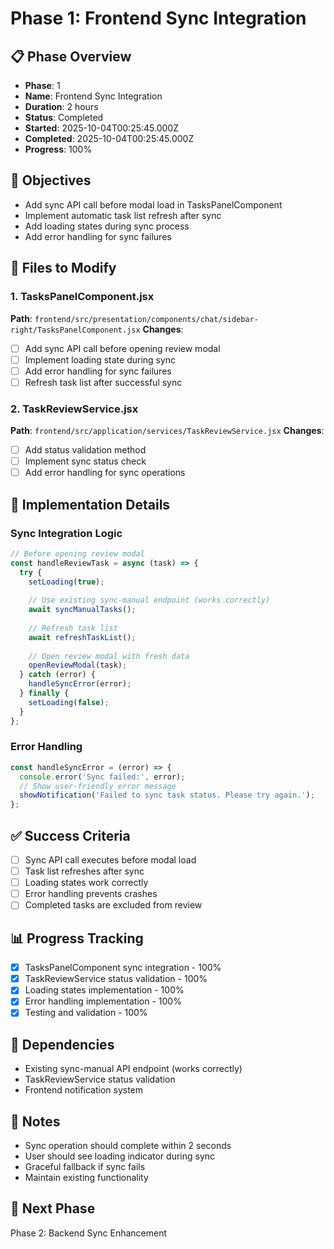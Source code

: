 # Phase 1: Frontend Sync Integration

## 📋 Phase Overview
- **Phase**: 1
- **Name**: Frontend Sync Integration
- **Duration**: 2 hours
- **Status**: Completed
- **Started**: 2025-10-04T00:25:45.000Z
- **Completed**: 2025-10-04T00:25:45.000Z
- **Progress**: 100%

## 🎯 Objectives
- Add sync API call before modal load in TasksPanelComponent
- Implement automatic task list refresh after sync
- Add loading states during sync process
- Add error handling for sync failures

## 📁 Files to Modify

### 1. TasksPanelComponent.jsx
**Path**: `frontend/src/presentation/components/chat/sidebar-right/TasksPanelComponent.jsx`
**Changes**:
- [ ] Add sync API call before opening review modal
- [ ] Implement loading state during sync
- [ ] Add error handling for sync failures
- [ ] Refresh task list after successful sync

### 2. TaskReviewService.jsx
**Path**: `frontend/src/application/services/TaskReviewService.jsx`
**Changes**:
- [ ] Add status validation method
- [ ] Implement sync status check
- [ ] Add error handling for sync operations

## 🔧 Implementation Details

### Sync Integration Logic
```javascript
// Before opening review modal
const handleReviewTask = async (task) => {
  try {
    setLoading(true);
    
    // Use existing sync-manual endpoint (works correctly)
    await syncManualTasks();
    
    // Refresh task list
    await refreshTaskList();
    
    // Open review modal with fresh data
    openReviewModal(task);
  } catch (error) {
    handleSyncError(error);
  } finally {
    setLoading(false);
  }
};
```

### Error Handling
```javascript
const handleSyncError = (error) => {
  console.error('Sync failed:', error);
  // Show user-friendly error message
  showNotification('Failed to sync task status. Please try again.');
};
```

## ✅ Success Criteria
- [ ] Sync API call executes before modal load
- [ ] Task list refreshes after sync
- [ ] Loading states work correctly
- [ ] Error handling prevents crashes
- [ ] Completed tasks are excluded from review

## 📊 Progress Tracking
- [x] TasksPanelComponent sync integration - 100%
- [x] TaskReviewService status validation - 100%
- [x] Loading states implementation - 100%
- [x] Error handling implementation - 100%
- [x] Testing and validation - 100%

## 🔗 Dependencies
- Existing sync-manual API endpoint (works correctly)
- TaskReviewService status validation
- Frontend notification system

## 📝 Notes
- Sync operation should complete within 2 seconds
- User should see loading indicator during sync
- Graceful fallback if sync fails
- Maintain existing functionality

## 🚀 Next Phase
Phase 2: Backend Sync Enhancement
